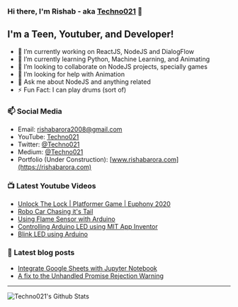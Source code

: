 ### Hi there, I'm Rishab - aka [Techno021](https://rishabarora.com) 👋

## I'm a Teen, Youtuber, and Developer!
- 🔭 I’m currently working on ReactJS, NodeJS and DialogFlow
- 🌱 I’m currently learning Python, Machine Learning, and Animating
- 👬 I’m looking to collaborate on NodeJS projects, specially games
- 🤔 I’m looking for help with Animation
- 💬 Ask me about NodeJS and anything related
- ⚡ Fun Fact: I can play drums (sort of)

### 📫 Social Media
- Email: [rishabarora2008@gmail.com](rishabarora2008@gmail.com)
- YouTube: [Techno021](https://www.youtube.com/channel/UCjo4sZ-G8ExZpGATmUrKKkA)
- Twitter: [@Techno021](https://www.twitter.com/Techno021)
- Medium: [@Techno021](https://www.medium.com/@techno021)
- Portfolio (Under Construction): [www.rishabarora.com](https://rishabarora.com)

### 📺 Latest Youtube Videos
<!-- YOUTUBE:START -->
- [Unlock The Lock | Platformer Game | Euphony 2020](https://www.youtube.com/watch?v=dIfNRRPLAgU)
- [Robo Car Chasing it's Tail](https://www.youtube.com/watch?v=bvrYq5kp4XA)
- [Using Flame Sensor with Arduino](https://www.youtube.com/watch?v=GgJNJM2oanE)
- [Controlling Arduino LED using MIT App Inventor](https://www.youtube.com/watch?v=SyAShT8xF_k)
- [Blink LED using Arduino](https://www.youtube.com/watch?v=TnGl5SOAfyA)
<!-- YOUTUBE:END -->

### 📘 Latest blog posts
<!-- BLOG-POST-LIST:START -->
- [Integrate Google Sheets with Jupyter Notebook](https://medium.com/@techno021/integrate-google-sheets-with-jupyter-notebook-e25a4c349828?source=rss-89a0b052a64f------2)
- [A fix to the Unhandled Promise Rejection Warning](https://medium.com/@techno021/a-fix-to-the-unhandled-promise-rejection-warning-4fc0598896fe?source=rss-89a0b052a64f------2)
<!-- BLOG-POST-LIST:END -->

---

<img align="left" alt="Techno021's Github Stats" src="https://github-readme-stats.vercel.app/api?username=Techno021&show_icons=true&hide_border=true" />
